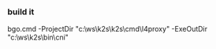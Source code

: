 <!--
SPDX-FileCopyrightText: © 2025 Siemens Healthineers AG

SPDX-License-Identifier: MIT
-->

### build it
bgo.cmd -ProjectDir "c:\ws\k2s\k2s\cmd\l4proxy" -ExeOutDir "c:\ws\k2s\bin\cni"
